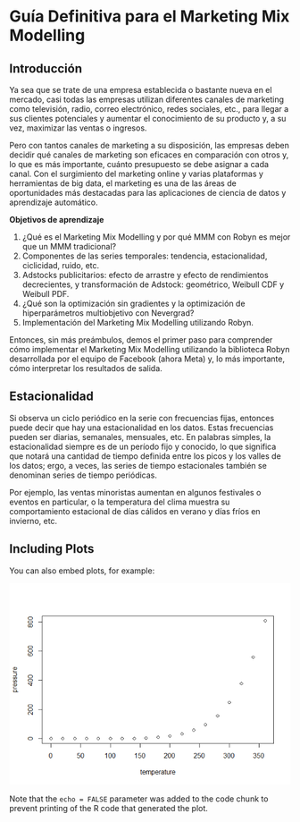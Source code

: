 Guía Definitiva para el Marketing Mix Modelling
================

## Introducción

Ya sea que se trate de una empresa establecida o bastante nueva en el
mercado, casi todas las empresas utilizan diferentes canales de
marketing como televisión, radio, correo electrónico, redes sociales,
etc., para llegar a sus clientes potenciales y aumentar el conocimiento
de su producto y, a su vez, maximizar las ventas o ingresos.

Pero con tantos canales de marketing a su disposición, las empresas
deben decidir qué canales de marketing son eficaces en comparación con
otros y, lo que es más importante, cuánto presupuesto se debe asignar a
cada canal. Con el surgimiento del marketing online y varias plataformas
y herramientas de big data, el marketing es una de las áreas de
oportunidades más destacadas para las aplicaciones de ciencia de datos y
aprendizaje automático.

<strong>Objetivos de aprendizaje</strong>
</p>
<ol>
<li>
¿Qué es el Marketing Mix Modelling y por qué MMM con Robyn es mejor que
un MMM tradicional?
</li>
<li>
Componentes de las series temporales: tendencia, estacionalidad,
ciclicidad, ruido, etc.
</li>
<li>
Adstocks publicitarios: efecto de arrastre y efecto de rendimientos
decrecientes, y transformación de Adstock: geométrico, Weibull CDF y
Weibull PDF.
</li>
<li>
¿Qué son la optimización sin gradientes y la optimización de
hiperparámetros multiobjetivo con Nevergrad?
</li>
<li>
Implementación del Marketing Mix Modelling utilizando Robyn.
</li>
</ol>

Entonces, sin más preámbulos, demos el primer paso para comprender cómo
implementar el Marketing Mix Modelling utilizando la biblioteca Robyn
desarrollada por el equipo de Facebook (ahora Meta) y, lo más
importante, cómo interpretar los resultados de salida.

## Estacionalidad

Si observa un ciclo periódico en la serie con frecuencias fijas,
entonces puede decir que hay una estacionalidad en los datos. Estas
frecuencias pueden ser diarias, semanales, mensuales, etc. En palabras
simples, la estacionalidad siempre es de un período fijo y conocido, lo
que significa que notará una cantidad de tiempo definida entre los picos
y los valles de los datos; ergo, a veces, las series de tiempo
estacionales también se denominan series de tiempo periódicas.

Por ejemplo, las ventas minoristas aumentan en algunos festivales o
eventos en particular, o la temperatura del clima muestra su
comportamiento estacional de días cálidos en verano y días fríos en
invierno, etc.

## Including Plots

You can also embed plots, for example:

![](20231006MarketingMixModels_files/figure-gfm/pressure-1.png)<!-- -->

Note that the `echo = FALSE` parameter was added to the code chunk to
prevent printing of the R code that generated the plot.
